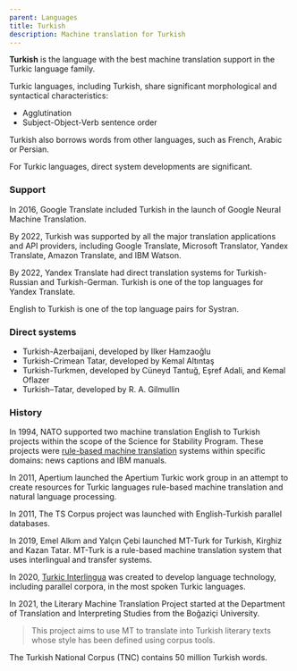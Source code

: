 ```yaml
---
parent: Languages
title: Turkish
description: Machine translation for Turkish
---
```


**Turkish** is the language with the best machine translation support in the Turkic language family.  

Turkic languages, including Turkish, share significant morphological and syntactical characteristics:

- Agglutination
- Subject-Object-Verb sentence order

Turkish also borrows words from other languages, such as French, Arabic or Persian.

For Turkic languages, direct system developments are significant.


### Support

In 2016, Google Translate included Turkish in the launch of Google Neural Machine Translation.

By 2022, Turkish was supported by all the major translation applications and API providers, including Google Translate, Microsoft Translator, Yandex Translate, Amazon Translate, and IBM Watson.

By 2022, Yandex Translate had direct translation systems for Turkish-Russian and Turkish-German.  Turkish is one of the top languages for Yandex Translate.

English to Turkish is one of the top language pairs for Systran.

### Direct systems

 - Turkish-Azerbaijani, developed by Ilker Hamzaoǧlu
 - Turkish-Crimean Tatar, developed by Kemal Altıntaş
 - Turkish-Turkmen, developed by Cüneyd Tantuğ, Eşref Adali, and Kemal Oflazer
 - Turkish–Tatar, developed by R. A. Gilmullin


### History

In 1994, NATO supported two machine translation English to Turkish projects within the scope of the Science for Stability Program. These projects were [rule-based machine translation](/building-and-research/approaches/rule-based-machine-translation.md) systems within specific domains: news captions and IBM manuals.

In 2011, Apertium launched the Apertium Turkic work group in an attempt to create resources for Turkic languages rule-based machine translation and natural language processing.

In 2011, The TS Corpus project was launched with English-Turkish parallel databases.

In 2019, Emel Alkım and Yalçın Çebi launched MT-Turk for Turkish, Kirghiz and Kazan Tatar.  MT-Turk is a rule-based machine translation system that uses interlingual and transfer systems.

In 2020, [Turkic Interlingua](/more/organisations/communities.md#TIL) was created to develop language technology, including parallel corpora, in the most spoken Turkic languages.

In 2021, the Literary Machine Translation Project started at the Department of Translation and Interpreting Studies from the Boğaziçi University.

> This project aims to use MT to translate into Turkish literary texts whose style has been defined using corpus tools.

The Turkish National Corpus (TNC) contains 50 million Turkish words.
